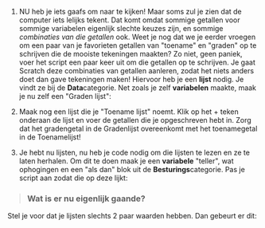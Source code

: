 1. NU heb je iets gaafs om naar te kijken! Maar soms zul je zien dat de computer iets lelijks tekent. Dat komt
omdat sommige getallen voor sommige variabelen eigenlijk slechte keuzes zijn, en sommige *combinaties van die
getallen* ook.
Weet je nog dat we je eerder vroegen om een paar van je favorieten getallen van "toename" en "graden" op te
schrijven die de mooiste tekeningen maakten? Zo niet, geen paniek, voer het script een paar keer uit om die 
getallen op te schrijven.
Je gaat Scratch deze combinaties van getallen aanleren, zodat het niets anders doet dan gave tekeningen maken!
Hiervoor heb je een **lijst** nodig. Je vindt ze bij de **Data**categorie. Net zoals je zelf **variabelen**
maakte, maak je nu zelf een "Graden lijst":

2. Maak nog een lijst die je "Toename lijst" noemt. Klik op het + teken onderaan de lijst en voer de getallen
die je opgeschreven hebt in.
Zorg dat het gradengetal in de Gradenlijst overeenkomt met het toenamegetal in de Toenamelijst!

3. Je hebt nu lijsten, nu heb je code nodig om die lijsten te lezen en ze te laten herhalen. Om dit te doen
maak je een **variabele** "teller", wat ophogingen en een "als dan" blok uit de **Besturings**categorie. Pas
je script aan zodat die op deze lijkt:

> ### Wat is er nu eigenlijk gaande?
Stel je voor dat je lijsten slechts 2 paar waarden hebben. Dan gebeurt er dit:
